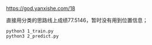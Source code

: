 https://god.yanxishe.com/18

直接用分类的思路线上成绩77.5146，暂时没有用到位置信息；
```
python3 1_train.py
python3 2_predict.py
```
